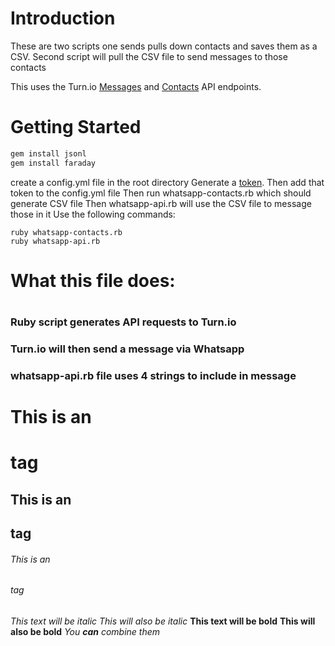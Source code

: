 # Introduction
These are two scripts one sends pulls down contacts and saves them as a CSV.
Second script will pull the CSV file to send messages to those contacts

This uses the Turn.io [Messages](https://whatsapp.turn.io/docs/index.html#messages) and [Contacts](https://whatsapp.turn.io/docs/index.html#turn-contact-profile-api) API endpoints.

# Getting Started
```ruby
gem install jsonl
gem install faraday
```
create a config.yml file in the root directory
Generate a [token](https://learn.turn.io/for-developers/how-to-access-message-template-api-details).
Then add that token to the config.yml file
Then run whatsapp-contacts.rb which should generate CSV file
Then whatsapp-api.rb will use the CSV file to message those in it
Use the following commands:

```
ruby whatsapp-contacts.rb  
ruby whatsapp-api.rb
```

# What this file does: <h1>
### Ruby script generates API requests to Turn.io <h3>
### Turn.io will then send a message via Whatsapp <h3>
### whatsapp-api.rb file uses 4 strings to include in message <h3>







# This is an <h1> tag
## This is an <h2> tag
###### This is an <h6> tag



*This text will be italic*
_This will also be italic_
**This text will be bold**
__This will also be bold__
*You **can** combine them*
